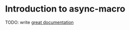 # Introduction to async-macro

TODO: write [great documentation](http://jacobian.org/writing/what-to-write/)
